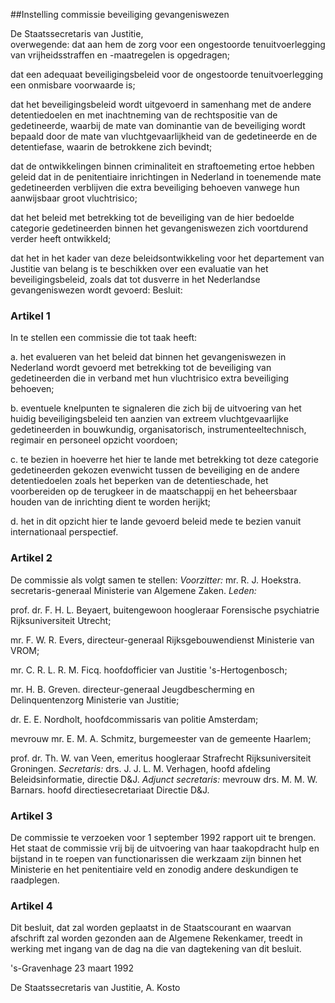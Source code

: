 <meta http-equiv='Content-Type' content='text/html; charset=utf-8' />

##Instelling commissie beveiliging gevangeniswezen

De Staatssecretaris van Justitie,  
overwegende: dat aan hem de zorg voor een ongestoorde tenuitvoerlegging van vrijheidsstraffen en -maatregelen is opgedragen;

dat een adequaat beveiligingsbeleid voor de ongestoorde tenuitvoerlegging een onmisbare voorwaarde is;

dat het beveiligingsbeleid wordt uitgevoerd in samenhang met de andere detentiedoelen en met inachtneming van de rechtspositie van de gedetineerde, waarbij de mate van dominantie van de beveiliging wordt bepaald door de mate van vluchtgevaarlijkheid van de gedetineerde en de detentiefase, waarin de betrokkene zich bevindt;

dat de ontwikkelingen binnen criminaliteit en straftoemeting ertoe hebben geleid dat in de penitentiaire inrichtingen in Nederland in toenemende mate gedetineerden verblijven die extra beveiliging behoeven vanwege hun aanwijsbaar groot vluchtrisico;

dat het beleid met betrekking tot de beveiliging van de hier bedoelde categorie gedetineerden binnen het gevangeniswezen zich voortdurend verder heeft ontwikkeld;

dat het in het kader van deze beleidsontwikkeling voor het departement van Justitie van belang is te beschikken over een evaluatie van het beveiligingsbeleid, zoals dat tot dusverre in het Nederlandse gevangeniswezen wordt gevoerd:
Besluit:    

### Artikel  1  

In te stellen een commissie die tot taak heeft: 

a. het evalueren van het beleid dat binnen het gevangeniswezen in Nederland wordt gevoerd met betrekking tot de beveiliging van gedetineerden die in verband met hun vluchtrisico extra beveiliging behoeven; 

b. eventuele knelpunten te signaleren die zich bij de uitvoering van het huidig beveiligingsbeleid ten aanzien van extreem vluchtgevaarlijke gedetineerden in bouwkundig, organisatorisch, instrumenteeltechnisch, regimair en personeel opzicht voordoen; 

c. te bezien in hoeverre het hier te lande met betrekking tot deze categorie gedetineerden gekozen evenwicht tussen de beveiliging en de andere detentiedoelen zoals het beperken van de detentieschade, het voorbereiden op de terugkeer in de maatschappij en het beheersbaar houden van de inrichting dient te worden herijkt; 

d. het in dit opzicht hier te lande gevoerd beleid mede te bezien vanuit internationaal perspectief.  

### Artikel  2  

De commissie als volgt samen te stellen:   *Voorzitter:*  mr. R. J. Hoekstra. secretaris-generaal Ministerie van Algemene Zaken.    *Leden:*  

prof. dr. F. H. L. Beyaert, buitengewoon hoogleraar Forensische psychiatrie Rijksuniversiteit Utrecht;  

mr. F. W. R. Evers, directeur-generaal Rijksgebouwendienst Ministerie van VROM;  

mr. C. R. L. R. M. Ficq. hoofdofficier van Justitie 's-Hertogenbosch;  

mr. H. B. Greven. directeur-generaal Jeugdbescherming en Delinquentenzorg Ministerie van Justitie;  

dr. E. E. Nordholt, hoofdcommissaris van politie Amsterdam;  

mevrouw mr. E. M. A. Schmitz, burgemeester van de gemeente Haarlem;  

prof. dr. Th. W. van Veen, emeritus hoogleraar Strafrecht Rijksuniversiteit Groningen.      *Secretaris:*  drs. J. J. L. M. Verhagen, hoofd afdeling Beleidsinformatie, directie D&J.    *Adjunct secretaris:*  mevrouw drs. M. M. W. Barnars. hoofd directiesecretariaat Directie D&J.    

### Artikel  3  

De commissie te verzoeken voor 1 september 1992 rapport uit te brengen. Het staat de commissie vrij bij de uitvoering van haar taakopdracht hulp en bijstand in te roepen van functionarissen die werkzaam zijn binnen het Ministerie en het penitentiaire veld en zonodig andere deskundigen te raadplegen. 

### Artikel  4  

Dit besluit, dat zal worden geplaatst in de Staatscourant en waarvan afschrift zal worden gezonden aan de Algemene Rekenkamer, treedt in werking met ingang van de dag na die van dagtekening van dit besluit. 

's-Gravenhage 
23 maart 1992    

De 
Staatssecretaris van Justitie, 
A. Kosto      
